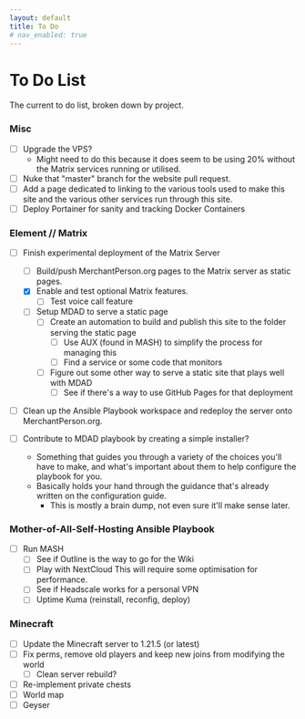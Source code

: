 ```yaml
---
layout: default
title: To Do
# nav_enabled: true
---
```


# To Do List
The current to do list, broken down by project. 

### Misc
- [ ] Upgrade the VPS? 
    * Might need to do this because it does seem to be using 20% without the Matrix services running or utilised. 
- [ ] Nuke that "master" branch for the website pull request.
- [ ] Add a page dedicated to linking to the various tools used to make this site and the various other services run through this site. 
- [ ] Deploy Portainer for sanity and tracking Docker Containers

### Element // Matrix 
- [ ] Finish experimental deployment of the Matrix Server
    - [ ] Build/push MerchantPerson.org pages to the Matrix server as static pages.
    - [x] Enable and test optional Matrix features. 
        - [ ] Test voice call feature
    - [ ] Setup MDAD to serve a static page
        - [ ] Create an automation to build and publish this site to the folder serving the static page
            - [ ] Use AUX (found in MASH) to simplify the process for managing this
            - [ ] Find a service or some code that monitors 
        - [ ] Figure out some other way to serve a static site that plays well with MDAD
            - [ ] See if there's a way to use GitHub Pages for that deployment

- [ ] Clean up the Ansible Playbook workspace and redeploy the server onto MerchantPerson.org.

- [ ] Contribute to MDAD playbook by creating a simple installer?
    * Something that guides you through a variety of the choices you'll have to make, and what's important about them to help configure the playbook for you. 
    * Basically holds your hand through the guidance that's already written on the configuration guide.
        * This is mostly a brain dump, not even sure it'll make sense later. 

### Mother-of-All-Self-Hosting Ansible Playbook
- [ ] Run MASH
    - [ ] See if Outline is the way to go for the Wiki
    - [ ] Play with NextCloud
        This will require some optimisation for performance.
    - [ ] See if Headscale works for a personal VPN
    - [ ] Uptime Kuma (reinstall, reconfig, deploy)

### Minecraft
- [ ] Update the Minecraft server to 1.21.5 (or latest)
- [ ] Fix perms, remove old players and keep new joins from modifying the world
    - [ ] Clean server rebuild? 
- [ ] Re-implement private chests
- [ ] World map
- [ ] Geyser
